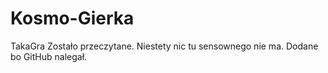 # Kosmo-Gierka
TakaGra
Zostało przeczytane. 
Niestety nic tu sensownego nie ma.
Dodane bo GitHub nalegał.
